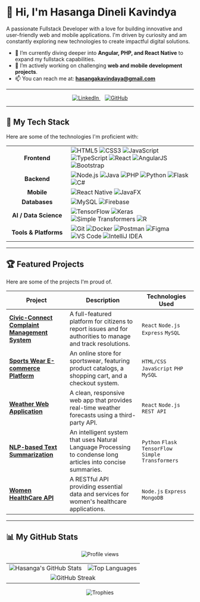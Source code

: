 # 👋 Hi, I'm Hasanga Dineli Kavindya

A passionate Fullstack Developer with a love for building innovative and user-friendly web and mobile applications. I'm driven by curiosity and am constantly exploring new technologies to create impactful digital solutions.

- 🌱 I’m currently diving deeper into **Angular, PHP, and React Native** to expand my fullstack capabilities.
- 💼 I’m actively working on challenging **web and mobile development projects**.
- 📫 You can reach me at: **hasangakavindaya@gmail.com**

---

<p align="center">
  <a href="https://www.linkedin.com/in/hasanga-dineli-kavindya-142896236/" target="_blank">
    <img src="https://skillicons.dev/icons?i=linkedin" alt="LinkedIn">
  </a>
    
  <a href="https://github.com/HasangaDineliKavindya" target="_blank">
    <img src="https://skillicons.dev/icons?i=github" alt="GitHub">
  </a>
</p>

---

## 🚀 My Tech Stack

Here are some of the technologies I'm proficient with:

<table>
  <tr>
    <td align="center" width="150">
      <strong>Frontend</strong>
    </td>
    <td>
      <img src="https://img.shields.io/badge/HTML5-E34F26?style=for-the-badge&logo=html5&logoColor=white" alt="HTML5">
      <img src="https://img.shields.io/badge/CSS3-1572B6?style=for-the-badge&logo=css3&logoColor=white" alt="CSS3">
      <img src="https://img.shields.io/badge/JavaScript-F7DF1E?style=for-the-badge&logo=javascript&logoColor=black" alt="JavaScript">
      <img src="https://img.shields.io/badge/TypeScript-007ACC?style=for-the-badge&logo=typescript&logoColor=white" alt="TypeScript">
      <img src="https://img.shields.io/badge/React-20232A?style=for-the-badge&logo=react&logoColor=61DAFB" alt="React">
      <img src="https://img.shields.io/badge/AngularJS-E23237?style=for-the-badge&logo=angularjs&logoColor=white" alt="AngularJS">
      <img src="https://img.shields.io/badge/Bootstrap-563D7C?style=for-the-badge&logo=bootstrap&logoColor=white" alt="Bootstrap">
    </td>
  </tr>
  <tr>
    <td align="center">
      <strong>Backend</strong>
    </td>
    <td>
      <img src="https://img.shields.io/badge/Node.js-43853D?style=for-the-badge&logo=node-dot-js&logoColor=white" alt="Node.js">
      <img src="https://img.shields.io/badge/Java-ED8B00?style=for-the-badge&logo=java&logoColor=white" alt="Java">
      <img src="https://img.shields.io/badge/PHP-777BB4?style=for-the-badge&logo=php&logoColor=white" alt="PHP">
      <img src="https://img.shields.io/badge/Python-3776AB?style=for-the-badge&logo=python&logoColor=white" alt="Python">
      <img src="https://img.shields.io/badge/Flask-000000?style=for-the-badge&logo=flask&logoColor=white" alt="Flask">
      <img src="https://img.shields.io/badge/C%23-239120?style=for-the-badge&logo=c-sharp&logoColor=white" alt="C#">
    </td>
  </tr>
  <tr>
    <td align="center">
      <strong>Mobile</strong>
    </td>
    <td>
      <img src="https://img.shields.io/badge/React_Native-20232A?style=for-the-badge&logo=react&logoColor=61DAFB" alt="React Native">
      <img src="https://img.shields.io/badge/JavaFX-007396?style=for-the-badge&logo=java&logoColor=white" alt="JavaFX">
    </td>
  </tr>
  <tr>
    <td align="center">
      <strong>Databases</strong>
    </td>
    <td>
      <img src="https://img.shields.io/badge/MySQL-4479A1?style=for-the-badge&logo=mysql&logoColor=white" alt="MySQL">
      <img src="https://img.shields.io/badge/Firebase-FFCA28?style=for-the-badge&logo=firebase&logoColor=black" alt="Firebase">
    </td>
  </tr>
    <tr>
    <td align="center">
      <strong>AI / Data Science</strong>
    </td>
    <td>
      <img src="https://img.shields.io/badge/TensorFlow-FF6F00?style=for-the-badge&logo=tensorflow&logoColor=white" alt="TensorFlow">
      <img src="https://img.shields.io/badge/Keras-D00000?style=for-the-badge&logo=keras&logoColor=white" alt="Keras">
      <img src="https://img.shields.io/badge/Simple_Transformers-0088CC?style=for-the-badge&logo=python&logoColor=white" alt="Simple Transformers">
      <img src="https://img.shields.io/badge/R-276DC3?style=for-the-badge&logo=r&logoColor=white" alt="R">
    </td>
  </tr>
  <tr>
    <td align="center">
      <strong>Tools & Platforms</strong>
    </td>
    <td>
      <img src="https://img.shields.io/badge/Git-F05032?style=for-the-badge&logo=git&logoColor=white" alt="Git">
      <img src="https://img.shields.io/badge/Docker-2496ED?style=for-the-badge&logo=docker&logoColor=white" alt="Docker">
      <img src="https://img.shields.io/badge/Postman-FF6C37?style=for-the-badge&logo=postman&logoColor=white" alt="Postman">
      <img src="https://img.shields.io/badge/Figma-F24E1E?style=for-the-badge&logo=figma&logoColor=white" alt="Figma">
      <img src="https://img.shields.io/badge/Visual%20Studio%20Code-0078D4.svg?style=for-the-badge&logo=visual-studio-code&logoColor=white" alt="VS Code">
      <img src="https://img.shields.io/badge/IntelliJ%20IDEA-000000.svg?style=for-the-badge&logo=intellij-idea&logoColor=white" alt="IntelliJ IDEA">
    </td>
  </tr>
</table>

---

## 🏆 Featured Projects

Here are some of the projects I'm proud of.

<!-- 
IMPORTANT: To make this section effective, replace the "#" with the actual URL to your GitHub repository for each project. 
For example: [Project Name](https://github.com/YourUsername/Project-Repo)
-->

| Project | Description | Technologies Used |
|---------|-------------|-------------------|
| **[Civic-Connect Complaint Management System](#)** | A full-featured platform for citizens to report issues and for authorities to manage and track resolutions. | `React` `Node.js` `Express` `MySQL` |
| **[Sports Wear E-commerce Platform](#)** | An online store for sportswear, featuring product catalogs, a shopping cart, and a checkout system. | `HTML/CSS` `JavaScript` `PHP` `MySQL` |
| **[Weather Web Application](#)** | A clean, responsive web app that provides real-time weather forecasts using a third-party API. | `React` `Node.js` `REST API` |
| **[NLP-based Text Summarization](#)** | An intelligent system that uses Natural Language Processing to condense long articles into concise summaries. | `Python` `Flask` `TensorFlow` `Simple Transformers` |
| **[Women HealthCare API](#)** | A RESTful API providing essential data and services for women's healthcare applications. | `Node.js` `Express` `MongoDB` |

---

## 📊 My GitHub Stats

<p align="center">
  <img src="https://komarev.com/ghpvc/?username=HasangaDineliKavindya&label=Profile%20Views&color=blueviolet&style=flat-square" alt="Profile views"/>
</p>

<table align="center" width="100%">
  <tr>
    <td align="center">
      <img src="https://github-readme-stats.vercel.app/api?username=HasangaDineliKavindya&show_icons=true&theme=radical&hide_border=true&count_private=true" alt="Hasanga's GitHub Stats">
    </td>
    <td align="center">
      <img src="https://github-readme-stats.vercel.app/api/top-langs/?username=HasangaDineliKavindya&layout=compact&theme=radical&hide_border=true&langs_count=8" alt="Top Languages">
    </td>
  </tr>
  <tr>
    <td colspan="2" align="center">
      <img src="https://streak-stats.demolab.com?user=HasangaDineliKavindya&theme=radical&hide_border=true" alt="GitHub Streak">
    </td>
  </tr>
</table>

<p align="center">
  <img src="https://github-profile-trophy.vercel.app/?username=HasangaDineliKavindya&theme=radical&no-frame=true&title=Commits,Repositories,Stars&margin-w=15&margin-h=15" alt="Trophies">
</p>
